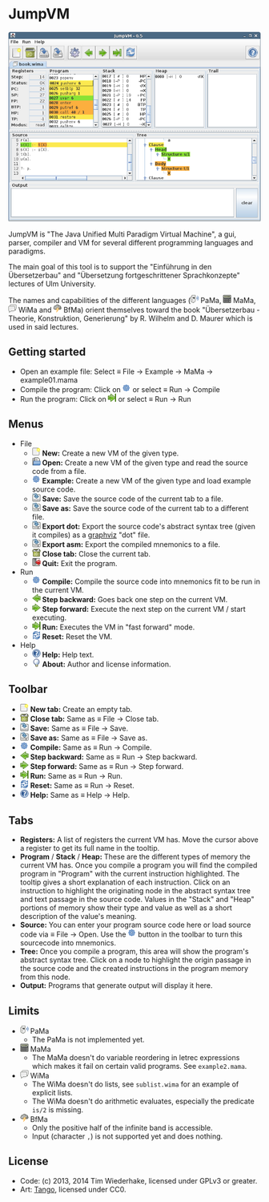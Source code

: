 JumpVM
======

![screenshot](doc/screenshot.png "screenshot")

JumpVM is "The Java Unified Multi Paradigm Virtual Machine", a gui, parser, compiler and VM for several different programming languages and paradigms.

The main goal of this tool is to support the "Einführung in den Übersetzerbau" and "Übersetzung fortgeschrittener Sprachkonzepte" lectures of Ulm University.

The names and capabilities of the different languages (![PaMa](res/icon16/preferences-desktop-multimedia.png "PaMa") PaMa, ![MaMa](res/icon16/accessories-calculator.png "MaMa") MaMa, ![WiMa](res/icon16/internet-group-chat.png "WiMa") WiMa and ![BfMa](res/icon16/weather-storm.png "BfMa") BfMa) orient themselves toward the book "Übersetzerbau - Theorie, Konstruktion, Generierung" by R. Wilhelm and D. Maurer which is used in said lectures.


Getting started
---------------

* Open an example file: Select ≡ File → Example → MaMa → example01.mama
* Compile the program: Click on ![Compile](res/icon16/applications-system.png "Compile") or select ≡ Run → Compile
* Run the program: Click on ![Run](res/icon16/go-last.png "Run") or select ≡ Run → Run


Menus
-----

* File
    * ![New](res/icon16/document-new.png "New") **New:** Create a new VM of the given type.
    * ![Open](res/icon16/document-open.png "Open") **Open:** Create a new VM of the given type and read the source code from a file.
    * ![Example](res/icon16/applications-system.png "Example") **Example:** Create a new VM of the given type and load example source code.
    * ![Save](res/icon16/document-save.png "Save") **Save:** Save the source code of the current tab to a file.
    * ![Save As](res/icon16/document-save-as.png "Save As") **Save as:** Save the source code of the current tab to a different file.
    * ![Export](res/icon16/document-save-as.png "Export") **Export dot:** Export the source code's abstract syntax tree (given it compiles) as a [graphviz](http://www.graphviz.org/) "dot" file.
    * ![Export](res/icon16/document-save-as.png "Export") **Export asm:** Export the compiled mnemonics to a file.
    * ![Close](res/icon16/user-trash-full.png "Close") **Close tab:** Close the current tab.
    * ![Quit](res/icon16/system-log-out.png "Quit") **Quit:** Exit the program.
* Run
    * ![Compile](res/icon16/applications-system.png "Compile") **Compile:** Compile the source code into mnemonics fit to be run in the current VM.
    * ![Go backward](res/icon16/go-previous.png "Go backward") **Step backward:** Goes back one step on the current VM.
    * ![Go forward](res/icon16/go-next.png "Go forward") **Step forward:** Execute the next step on the current VM / start executing.
    * ![Run](res/icon16/go-last.png "Run") **Run:** Executes the VM in "fast forward" mode.
    * ![Reset](res/icon16/view-refresh.png "Reset") **Reset:** Reset the VM.
* Help
    * ![Help](res/icon16/help-browser.png "Help") **Help:** Help text.
    * ![About](res/icon16/dialog-information.png "About") **About:** Author and license information.


Toolbar
-------

* ![New](res/icon16/document-new.png "New") **New tab:** Create an empty tab.
* ![Close](res/icon16/user-trash-full.png "Close") **Close tab:** Same as ≡ File → Close tab.
* ![Save](res/icon16/document-save.png "Save") **Save:** Same as ≡ File → Save.
* ![Save As](res/icon16/document-save-as.png "Save As") **Save as:** Same as ≡ File → Save as.
* ![Compile](res/icon16/applications-system.png "Compile") **Compile:** Same as ≡ Run → Compile.
* ![Go backward](res/icon16/go-previous.png "Go backward") **Step backward:** Same as ≡ Run → Step backward.
* ![Go forward](res/icon16/go-next.png "Go forward") **Step forward:** Same as ≡ Run → Step forward.
* ![Run](res/icon16/go-last.png "Run") **Run:** Same as ≡ Run → Run.
* ![Reset](res/icon16/view-refresh.png "Reset") **Reset:** Same as ≡ Run → Reset.
* ![Help](res/icon16/help-browser.png "Help") **Help:** Same as ≡ Help → Help.


Tabs
----

* **Registers:** A list of registers the current VM has. Move the cursor above a register to get its full name in the tooltip.
* **Program** / **Stack** / **Heap:** These are the different types of memory the current VM has. Once you compile a program you will find the compiled program in "Program" with the current instruction highlighted. The tooltip gives a short explanation of each instruction. Click on an instruction to highlight the originating node in the abstract syntax tree and text passage in the source code. Values in the "Stack" and "Heap" portions of memory show their type and value as well as a short description of the value's meaning.
* **Source:** You can enter your program source code here or load source code via ≡ File → Open. Use the ![Compile](res/icon16/applications-system.png "Compile") button in the toolbar to turn this sourcecode into mnemonics. 
* **Tree:** Once you compile a program, this area will show the program's abstract syntax tree. Click on a node to highlight the origin passage in the source code and the created instructions in the program memory from this node. 
* **Output:** Programs that generate output will display it here. 


Limits
------

* ![PaMa](res/icon16/preferences-desktop-multimedia.png "PaMa") PaMa
	* The PaMa is not implemented yet.
* ![MaMa](res/icon16/accessories-calculator.png "MaMa") MaMa
    * The MaMa doesn't do variable reordering in letrec expressions which makes it fail on certain valid programs. See `example2.mama`.
* ![WiMa](res/icon16/internet-group-chat.png "WiMa") WiMa
    * The WiMa doesn't do lists, see `sublist.wima` for an example of explicit lists.
    * The WiMa doesn't do arithmetic evaluates, especially the predicate `is/2` is missing.
* ![BfMa](res/icon16/weather-storm.png "BfMa") BfMa
    * Only the positive half of the infinite band is accessible.
    * Input (character `,`) is not supported yet and does nothing.


License
-------
* Code: (c) 2013, 2014 Tim Wiederhake, licensed under GPLv3 or greater.
* Art: [Tango](http://tango.freedesktop.org/), licensed under CC0.
